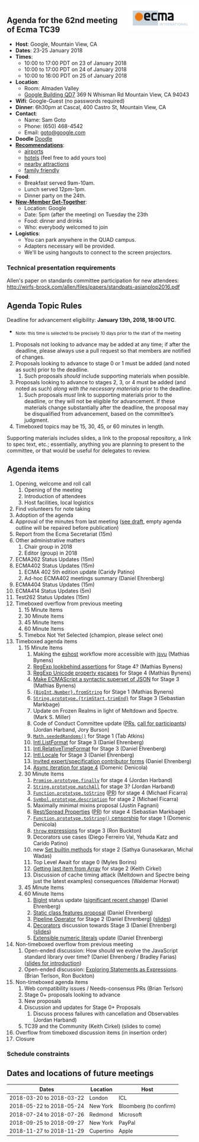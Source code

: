 <img src="../images/Ecma_RVB-003.jpg" align="right" height="70" alt="" />

## Agenda for the 62nd meeting of Ecma TC39

- **Host**: Google, Mountain View, CA
- **Dates**: 23-25 January 2018
- **Times**:
  - 10:00 to 17:00 PDT on 23 of January 2018
  - 10:00 to 17:00 PDT on 24 of January 2018
  - 10:00 to 16:00 PDT on 25 of January 2018
- **Location**:
  - Room: Almaden Valley
  - [Google Building QD7](https://www.google.com/maps/place/Google+QD7/@37.3985837,-122.0606948,17z/data=!3m1!4b1!4m5!3m4!1s0x808fb7167c7d981f:0x56170379ca18f18a!8m2!3d37.3985837!4d-122.0585008?authuser=1) 369 N Whisman Rd Mountain View, CA 94043
- **Wifi**: Google-Guest (no passwords required)
- **Dinner**: 6h30pm at Cascal, 400 Castro St, Mountain View, CA
- **Contact**:
  - Name: Sam Goto
  - Phone: (650) 468-4542
  - Email: goto@google.com
- **Doodle** [Doodle](https://ecma-international.doodle.com/poll/ga5a2wqgkqus2pui)
- **[Recommendations](https://gist.github.com/samuelgoto/7e5193ee8c2955e41abf52c4071312ac)**:
  - [airports](https://gist.github.com/samuelgoto/7e5193ee8c2955e41abf52c4071312ac)
  - [hotels](https://gist.github.com/samuelgoto/7e5193ee8c2955e41abf52c4071312ac#hotel-recommendations) (feel free to add yours too)
  - [nearby attractions](https://gist.github.com/samuelgoto/7e5193ee8c2955e41abf52c4071312ac#nearby-attractions)
  - [family friendly](https://gist.github.com/samuelgoto/7e5193ee8c2955e41abf52c4071312ac#family-friendly-kids--6yo)
- **Food**: 
  - Breakfast served 9am-10am.
  - Lunch served 12pm-1pm.
  - Dinner party on the 24th.
- **[New-Member Get-Together](https://github.com/tc39/Reflector/issues/96)**:
  - Location: Google
  - Date: 5pm (after the meeting) on Tuesday the 23th
  - Food: dinner and drinks
  - Who: everybody welcomed to join
- **Logistics**:
  - You can park anywhere in the QUAD campus.
  - Adapters necessary will be provided.
  - We'll be using hangouts to connect to the screen projectors.

### Technical presentation requirements

Allen's paper on standards committee participation for new attendees: http://wirfs-brock.com/allen/files/papers/standpats-asianplop2016.pdf

## Agenda Topic Rules

Deadline for advancement eligibility: **January 13th, 2018, 18:00 UTC**.
  - <sub>Note: this time is selected to be precisely 10 days prior to the start of the meeting</sub>

1. Proposals not looking to advance may be added at any time; if after the deadline, please always use a pull request so that members are notified of changes.
1. Proposals looking to advance to stage 0 or 1 must be added (and noted as such) prior to the deadline.
    1. Such proposals *should* include supporting materials when possible.
1. Proposals looking to advance to stages 2, 3, or 4 must be added (and noted as such) *along with the necessary materials* prior to the deadline.
    1. Such proposals *must* link to supporting materials prior to the deadline, or they will not be eligible for advancement. If these materials change substantially after the deadline, the proposal may be disqualified from advancement, based on the committee’s judgment.
1. Timeboxed topics may be 15, 30, 45, or 60 minutes in length.

Supporting materials includes slides, a link to the proposal repository, a link to spec text, etc.; essentially, anything you are planning to present to the committee, or that would be useful for delegates to review.

## Agenda items

1. Opening, welcome and roll call
    1. Opening of the meeting
    1. Introduction of attendees
    1. Host facilities, local logistics
1. Find volunteers for note taking
1. Adoption of the agenda
1. Approval of the minutes from last meeting ([see draft](http://example.com), empty agenda outline will be repaired before publication)
1. Report from the Ecma Secretariat (15m)
1. Other administrative matters
    1. Chair group in 2018
    1. Editor (group) in 2018
1. ECMA262 Status Updates (15m)
1. ECMA402 Status Updates (15m)
    1. ECMA 402 5th edition update (Caridy Patino)
    1. Ad-hoc ECMA402 meetings summary (Daniel Ehrenberg)
1. ECMA404 Status Updates (15m)
1. ECMA414 Status Updates (5m)
1. Test262 Status Updates (15m)
1. Timeboxed overflow from previous meeting
    1. 15 Minute Items
    1. 30 Minute Items
    1. 45 Minute Items
    1. 60 Minute Items
    1. Timebox Not Yet Selected (champion, please select one)
1. Timeboxed agenda items
    1. 15 Minute Items
        1. Making the [eshost](https://github.com/bterlson/eshost-cli) workflow more accessible with [jsvu](https://github.com/GoogleChromeLabs/jsvu) (Mathias Bynens)
        1. [RegExp lookbehind assertions](https://github.com/tc39/proposal-regexp-lookbehind) for Stage 4? (Mathias Bynens)
        1. [RegExp Unicode property escapes](https://github.com/tc39/proposal-regexp-unicode-property-escapes) for Stage 4 (Mathias Bynens)
        1. [Make ECMAScript a syntactic superset of JSON](https://github.com/tc39/proposal-json-superset) for Stage 3 (Mathias Bynens)
        1. [`{BigInt,Number}.fromString`](https://github.com/mathiasbynens/proposal-number-fromstring) for Stage 1 (Mathias Bynens)
        1. [`String.prototype.{trimStart,trimEnd}`](https://github.com/tc39/proposal-string-left-right-trim/) for Stage 3 (Sebastian Markbage)
        1. Update on Frozen Realms in light of Meltdown and Spectre. (Mark S. Miller)
        1. Code of Conduct Committee update ([PRs](https://github.com/tc39/code-of-conduct/pulls), [call for participants](https://github.com/tc39/Reflector/issues/86)) (Jordan Harband, Jory Burson)
        1. [`Math.seededRandoms()`](https://github.com/tabatkins/js-seeded-random) for Stage 1 (Tab Atkins)
        1. [Intl.ListFormat](https://github.com/tc39-transfer/proposal-intl-list-format) for Stage 3 (Daniel Ehrenberg)
        1. [Intl.RelativeTimeFormat](https://github.com/tc39/proposal-intl-relative-time) for Stage 3 (Daniel Ehrenberg)
        1. [Intl.Locale](https://github.com/tc39/proposal-intl-locale) for Stage 3 (Daniel Ehrenberg)
        1. [Invited expert/specification contributor forms](https://github.com/tc39/Reflector/issues/104) (Daniel Ehrenberg)
        1. [Async iteration for stage 4](https://github.com/tc39/ecma262/pull/1066) (Domenic Denicola)
    1. 30 Minute Items
        1. [`Promise.prototype.finally`](https://github.com/tc39/proposal-promise-finally/) for stage 4 (Jordan Harband)
        1. [`String.prototype.matchAll`](https://github.com/tc39/proposal-string-matchall) for stage 3? (Jordan Harband)
        1. [`Function.prototype.toString`](https://github.com/tc39/Function-prototype-toString-revision) ([PR](https://github.com/tc39/ecma262/pull/697)) for stage 4 (Michael Ficarra)
        1. [`Symbol.prototype.description`](https://github.com/tc39/proposal-Symbol-description) for stage 2 (Michael Ficarra)
        1. Maximally minimal mixins proposal (Justin Fagnani)
        1. [Rest/Spread Properties](https://github.com/tc39/proposal-object-rest-spread) ([PR](https://github.com/tc39/ecma262/pull/1048)) for stage 4 (Sebastian Markbage)
        1. [`Function.prototype.toString()` censorship](https://github.com/domenic/proposal-function-prototype-tostring-censorship/blob/master/README.md) for stage 1 (Domenic Denicola)
        1. [`throw` expressions](https://github.com/tc39/proposal-throw-expressions) for stage 3 (Ron Buckton)
        1. Decorators use cases (Diego Ferreiro Val, Yehuda Katz and Carido Patino)
        1. new [Set builtin methods](https://docs.google.com/presentation/d/e/2PACX-1vR3U78vWdnSujZoGKR1EZOvhrIDJMcypwq3T0FY4bz-lG8LncSD_x89N2eS8anu5adviz1mhSrnf9lG/pub?start=false&loop=false&delayms=3000) for stage 2 (Sathya Gunasekaran, Michal Wadas)
        1. Top Level Await for stage 0 (Myles Borins)
        1. [Getting last item from Array](https://github.com/keithamus/proposal-array-last) for stage 2 (Keith Cirkel)
        1. Discussion of cache timing attack (Meltdown and Spectre being just the latest examples) consequences (Waldemar Horwat)
    1. 45 Minute Items
    1. 60 Minute Items
        1. [BigInt](https://github.com/tc39/proposal-bigint) status update ([significant recent change](https://github.com/tc39/proposal-bigint/pull/106)) (Daniel Ehrenberg)
        1. [Static class features proposal](http://github.com/tc39/proposal-static-class-features/) (Daniel Ehrenberg)
        1. [Pipeline Operator](https://github.com/tc39/proposal-pipeline-operator) for Stage 2 (Daniel Ehrenberg) ([slides](https://docs.google.com/presentation/d/1EO8p3gAZQLa52r4987C0KD4vgm7O8M7pZQQq-sRmJ5g/edit#slide=id.p))
        1. [Decorators](https://github.com/tc39/proposal-decorators/) discussion towards Stage 3 (Daniel Ehrenberg) ([slides](https://docs.google.com/presentation/d/1g6hrJp_nk_OeapuPXlkE4D_31OZbz4wQbXuIagsyoUI/edit#slide=id.p))
        1. [Extensible numeric literals](https://github.com/littledan/proposal-extensible-numeric-literals) update (Daniel Ehrenberg)
1. Non-timeboxed overflow from previous meeting
    1. Open-ended discussion: How should we evolve the JavaScript standard library over time? (Daniel Ehrenberg / Bradley Farias) ([slides for introduction](https://docs.google.com/presentation/d/1QSwQYJz4c1VESEKTWPqrAPbDn_y9lTBBjaWRjej1c-w/view#slide=id.p))
    1. Open-ended discussion: [Exploring Statements as Expressions](https://github.com/rbuckton/proposal-statements-as-expressions#readme). (Brian Terlson, Ron Buckton)
1. Non-timeboxed agenda items
    1. Web compatibility issues / Needs-consensus PRs (Brian Terlson)
    1. Stage 0+ proposals looking to advance
    1. New proposals
    1. Discussion and updates for Stage 0+ Proposals
        1. Discuss process failures with cancellation and Observables (Jordan Harband)
    1. TC39 and the Community (Keith Cirkel) (slides to come)
1. Overflow from timeboxed discussion items (in insertion order)
1. Closure

### Schedule constraints

## Dates and locations of future meetings

| Dates                    | Location          | Host                    |
|--------------------------|-------------------|-------------------------|
| 2018-03-20 to 2018-03-22 | London            | ICL                     |
| 2018-05-22 to 2018-05-24 | New York          | Bloomberg (to confirm)  |
| 2018-07-24 to 2018-07-26 | Redmond           | Microsoft               |
| 2018-09-25 to 2018-09-27 | New York          | PayPal                  |
| 2018-11-27 to 2018-11-29 | Cupertino         | Apple                   |
